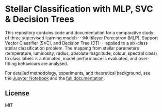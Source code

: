 # Stellar Classification with MLP, SVC & Decision Trees

This repository contains code and documentation for a comparative study of three supervised learning models---Multilayer Perceptron (MLP), Support Vector Classifier (SVC), and Decision Tree (DT)---applied to a six-class stellar classification problem. The mapping from stellar parameters (temperature, luminosity, radius, absolute magnitude, colour, spectral class) to class labels is automated, model performance is evaluated, and over-fitting behaviours are analysed.

For detailed methodology, experiments, and theoretical background, see the [Jupyter Notebook](star_type_model_comparison.ipynb) and the [full documentation](star_type_classification_documentation.pdf).

## License

MIT
